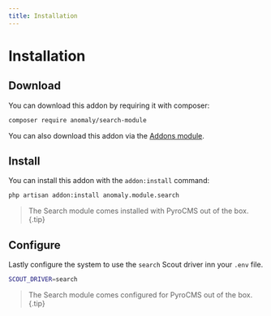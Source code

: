 ```yaml
---
title: Installation
---
```


# Installation

<div class="documentation__toc"></div>

## Download

You can download this addon by requiring it with composer:

```bash
composer require anomaly/search-module
```

You can also download this addon via the [Addons module](/documentation/addons-module).

## Install

You can install this addon with the `addon:install` command:

```bash
php artisan addon:install anomaly.module.search
```

> The Search module comes installed with PyroCMS out of the box.{.tip}

## Configure

Lastly configure the system to use the `search` Scout driver inn your `.env` file.

```bash
SCOUT_DRIVER=search
```

> The Search module comes configured for PyroCMS out of the box.{.tip}
